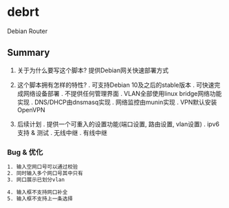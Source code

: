 # debrt

Debian Router

## Summary

1. 关于为什么要写这个脚本?
    提供Debian网关快速部署方式

2. 这个脚本拥有怎样的特性?
    . 可支持Debian 10及之后的stable版本
    . 可快速完成网络设备部署
    . 不提供任何管理界面
    . VLAN全部使用linux bridge网络功能实现
    . DNS/DHCP由dnsmasq实现
    . 网络监控由munin实现
    . VPN默认安装OpenVPN

3. 后续计划
    . 提供一个可重入的设置功能(端口设置, 路由设置, vlan设置)
    . ipv6支持 & 测试
    . 无线中继
    . 有线中继

### Bug & 优化

```bash
1. 输入空网口号可以通过校验
2. 同时输入多个网口号其中只有
3. 网口展示已划分vlan

4. 输入框不支持网口补全
5. 输入框不支持上一条选择

```
